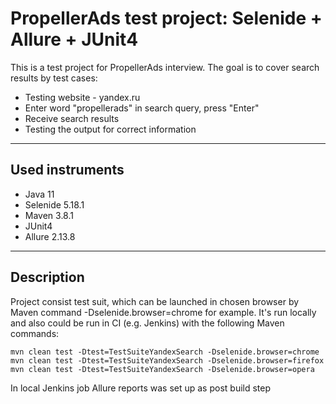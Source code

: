 # PropellerAds test project: Selenide + Allure + JUnit4
This is a test project for PropellerAds interview. The goal is to cover search results by test cases:
+ Testing website - yandex.ru
+ Enter word "propellerads" in search query, press "Enter"
+ Receive search results
+ Testing the output for correct information
__________________________________________________________________________________________________________________________________________________________________________________
## Used instruments 
+ Java 11
+ Selenide 5.18.1
+ Maven 3.8.1
+ JUnit4
+ Allure 2.13.8
__________________________________________________________________________________________________________________________________________________________________________________
## Description
Project consist test suit, which can be launched in chosen browser by Maven command -Dselenide.browser=chrome for example. It's run locally and also could be run in CI (e.g. Jenkins) with the following Maven commands:
```
mvn clean test -Dtest=TestSuiteYandexSearch -Dselenide.browser=chrome
mvn clean test -Dtest=TestSuiteYandexSearch -Dselenide.browser=firefox
mvn clean test -Dtest=TestSuiteYandexSearch -Dselenide.browser=opera

```
In local Jenkins job Allure reports was set up as post build step
